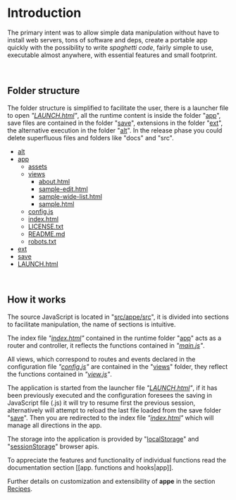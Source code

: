 
# Introduction

The primary intent was to allow simple data manipulation without have to install web servers, tons of software and deps, create a portable app quickly with the possibility to write _spaghetti code_, fairly simple to use, executable almost anywhere, with essential features and small footprint.

 

## Folder structure

The folder structure is simplified to facilitate the user, there is a launcher file to open _"[LAUNCH.html](https://github.com/loltgt/appe/blob/master/LAUNCH.html)"_, all the runtime content is inside the folder "[app](https://github.com/loltgt/appe/blob/master/app)", save files are contained in the folder "[save](https://github.com/loltgt/appe/blob/master/save)", extensions in the folder "[ext](https://github.com/loltgt/appe/blob/master/ext)", the alternative execution in the folder "[alt](https://github.com/loltgt/appe/blob/master/alt)". In the release phase you could delete superfluous files and folders like "docs" and "src".

* [alt](https://github.com/loltgt/appe/blob/master/alt)
* [app](https://github.com/loltgt/appe/blob/master/app)
  * [assets](https://github.com/loltgt/appe/blob/master/app/assets)
  * [views](https://github.com/loltgt/appe/blob/master/app/views)
    * [about.html](https://github.com/loltgt/appe/blob/master/app/views/about.html)
    * [sample-edit.html](https://github.com/loltgt/appe/blob/master/app/views/sample-edit.html)
    * [sample-wide-list.html](https://github.com/loltgt/appe/blob/master/app/views/sample-wide-list.html)
    * [sample.html](https://github.com/loltgt/appe/blob/master/app/views/sample.html)
  * [config.js](https://github.com/loltgt/appe/blob/master/app/config.js)
  * [index.html](https://github.com/loltgt/appe/blob/master/app/index.html)
  * [LICENSE.txt](https://github.com/loltgt/appe/blob/master/app/LICENSE.txt)
  * [README.md](https://github.com/loltgt/appe/blob/master/app/README.md)
  * [robots.txt](https://github.com/loltgt/appe/blob/master/app/robots.txt)
* [ext](https://github.com/loltgt/appe/blob/master/ext)
* [save](https://github.com/loltgt/appe/blob/master/save)
* [LAUNCH.html](https://github.com/loltgt/appe/blob/master/LAUNCH.html)

 

## How it works

The source JavaScript is located in "[src/appe/src](https://github.com/loltgt/appe/blob/master/src/appe/src)", it is divided into sections to facilitate manipulation, the name of sections is intuitive.

The index file _"[index.html](https://github.com/loltgt/appe/blob/master/app/index.html)"_ contained in the runtime folder "[app](https://github.com/loltgt/appe/blob/master/app)" acts as a router and controller, it reflects the functions contained in _"[main.js](https://github.com/loltgt/appe/blob/master/src/appe/src/js/main.js)"_.

All views, which correspond to routes and events declared in the configuration file _"[config.js](https://github.com/loltgt/appe/blob/master/app/config.js)"_ are contained in the "[views](https://github.com/loltgt/appe/blob/master/app/views)" folder, they reflect the functions contained in _"[view.js](https://github.com/loltgt/appe/blob/master/src/appe/src/js/view.js)"_.

The application is started from the launcher file _"[LAUNCH.html](https://github.com/loltgt/appe/blob/master/LAUNCH.html)"_, if it has been previously executed and the configuration foresees the saving in JavaScript file (.js) it will try to resume first the previous session, alternatively will attempt to reload the last file loaded from the save folder "[save](https://github.com/loltgt/appe/blob/master/save)". Then you are redirected to the index file _"[index.html](https://github.com/loltgt/appe/blob/master/app/index.html)"_ which will manage all directions in the app.

The storage into the application is provided by "[localStorage](https://html.spec.whatwg.org/multipage/webstorage.html#the-localstorage-attribute)" and "[sessionStorage](https://html.spec.whatwg.org/multipage/webstorage.html#the-sessionstorage-attribute)" browser apis.

To appreciate the features and functionality of individual functions read the documentation section [[app. functions and hooks|app]].

Further details on customization and extensibility of **appe** in the section [Recipes](Home#Recipes).

